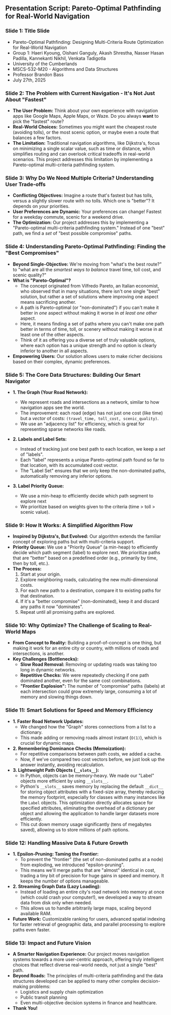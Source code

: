 ## **Presentation Script: Pareto-Optimal Pathfinding for Real-World Navigation**

### **Slide 1: Title Slide**
* Pareto-Optimal Pathfinding: Designing Multi-Criteria Route Optimization for Real-World Navigation
* Group 1: Haeri Kyoung, Oishani Ganguly, Akash Shrestha, Nasser Hasan Padilla, Kannekanti Nikhil, Venkata Tadigotla
* University of the Cumberlands
* MSCS-532-M20 - Algorithms and Data Structures
* Professor Brandon Bass
* July 27th, 2025

### **Slide 2: The Problem with Current Navigation - It's Not Just About "Fastest"**
* **The User Problem:** Think about your own experience with navigation apps like Google Maps, Apple Maps, or Waze. Do you always __want__ to pick the "fastest" route?
* **Real-World Choices:** Sometimes you might want the cheapest route (avoiding tolls), or the most scenic option, or maybe even a route that balances a few factors.
* **The Limitation:** Traditional navigation algorithms, like Dijkstra's, focus on minimizing a single scalar value, such as time or distance, which simplifies routing and can overlook critical tradeoffs in real-world scenarios. This project addresses this limitation by implementing a Pareto-optimal multi-criteria pathfinding system.

### **Slide 3: Why Do We Need Multiple Criteria? Understanding User Trade-offs**
* **Conflicting Objectives:** Imagine a route that's fastest but has tolls, versus a slightly slower route with no tolls. Which one is "better"? It depends on *your* priorities.
* **User Preferences are Dynamic:** Your preferences can change! Fastest for a weekday commute, scenic for a weekend drive.
* **The Optimization:** Our project addresses this by implementing a "Pareto-optimal multi-criteria pathfinding system." Instead of one "best" path, we find a *set* of "best possible compromise" paths.

### **Slide 4: Understanding Pareto-Optimal Pathfinding: Finding the "Best Compromises"**
* **Beyond Single-Objective:** We're moving from "what's the best route?" to "what are all the *smartest ways to balance* travel time, toll cost, and scenic quality?"
* **What is "Pareto-Optimal"?**
    * The concept originated from Vilfredo Pareto, an Italian economist, who observed that in many situations, there isn't one single "best" solution, but rather a set of solutions where improving one aspect means sacrificing another.
    * A path is Pareto-optimal (or "non-dominated") if you can't make it better in *one* aspect without making it worse in *at least one other* aspect.
    * Here, it means finding a set of paths where you can't make one path better in terms of time, toll, or scenery without making it worse in at least one of the other aspects.
    * Think of it as offering you a diverse set of truly valuable options, where each option has a unique strength and no option is clearly inferior to another in all aspects.
* **Empowering Users:** Our solution allows users to make richer decisions based on their complex, dynamic preferences.

### **Slide 5: The Core Data Structures: Building Our Smart Navigator**
* **1. The Graph (Your Road Network):**
    * We represent roads and intersections as a network, similar to how navigation apps see the world.
    * The improvement: each road (edge) has not just one cost (like time) but a *vector* of costs: `(travel_time, toll_cost, scenic_quality)`.
    * We use an "adjacency list" for efficiency, which is great for representing sparse networks like roads.
* **2. Labels and Label Sets:**
    * Instead of tracking just one best path to each location, we keep a *set* of "labels".
    * Each "label" represents a unique Pareto-optimal path found so far to that location, with its accumulated cost vector.
    * The "Label Set" ensures that we only keep the non-dominated paths, automatically removing any inferior options.

* **3. Label Priority Queue:**
    * We use a min-heap to efficiently decide which path segment to explore next
    * We prioritize based on weights given to the criteria (time > toll > scenic value).

### **Slide 9: How It Works: A Simplified Algorithm Flow**
* **Inspired by Dijkstra's, But Evolved:** Our algorithm extends the familiar concept of exploring paths but with multi-criteria support.
* **Priority Queue:** We use a "Priority Queue" (a min-heap) to efficiently decide which path segment (label) to explore next. We prioritize paths that are "better" based on a predefined order (e.g., primarily by time, then by toll, etc.).
* **The Process:**
    1.  Start at your origin.
    2.  Explore neighboring roads, calculating the new multi-dimensional costs.
    3.  For each new path to a destination, compare it to existing paths for that destination.
    4.  If it's a "better compromise" (non-dominated), keep it and discard any paths it now "dominates".
    5.  Repeat until all promising paths are explored.

### **Slide 10: Why Optimize? The Challenge of Scaling to Real-World Maps**
* **From Concept to Reality:** Building a proof-of-concept is one thing, but making it work for an entire city or country, with millions of roads and intersections, is another.
* **Key Challenges (Bottlenecks):**
    * **Slow Road Removal:** Removing or updating roads was taking too long in dynamic networks.
    * **Repetitive Checks:** We were repeatedly checking if one path dominated another, even for the same cost combinations.
    * **"Frontier Explosion":** The number of "compromise" paths (labels) at each intersection could grow extremely large, consuming a lot of memory and slowing things down.

### **Slide 11: Smart Solutions for Speed and Memory Efficiency**
* **1. Faster Road Network Updates:**
    * We changed how the "Graph" stores connections from a list to a dictionary.
    * This made adding or removing roads almost instant (`O(1)`), which is crucial for dynamic maps.
* **2. Remembering Dominance Checks (Memoization):**
    * For repetitive comparisons between path costs, we added a cache.
    * Now, if we've compared two cost vectors before, we just look up the answer instantly, avoiding recalculation.
* **3. Lightweight Path Objects (`__slots__`):**
    * In Python, objects can be memory-heavy. We made our "Label" objects more efficient by using `__slots__`.
    * Python's `__slots__` saves memory by replacing the default `__dict__` for storing object attributes with a fixed-size array, thereby reducing the memory footprint, especially for classes with many instances like the `Label` objects. This optimization directly allocates space for specified attributes, eliminating the overhead of a dictionary per object and allowing the application to handle larger datasets more efficiently.
    * This cut down memory usage significantly (tens of megabytes saved), allowing us to store millions of path options.

### **Slide 12: Handling Massive Data & Future Growth**
* **1. Epsilon-Pruning: Taming the Frontier:**
    * To prevent the "frontier" (the set of non-dominated paths at a node) from exploding, we introduced "epsilon-pruning".
    * This means we'll merge paths that are "almost" identical in cost, trading a tiny bit of precision for huge gains in speed and memory. It keeps the number of options manageable.
* **2. Streaming Graph Data (Lazy Loading):**
    * Instead of loading an entire city's road network into memory at once (which could crash your computer!), we developed a way to stream data from disk only when needed.
    * This allows us to handle arbitrarily large maps, scaling beyond available RAM.
* **Future Work:** Customizable ranking for users, advanced spatial indexing for faster retrieval of geographic data, and parallel processing to explore paths even faster.

### **Slide 13: Impact and Future Vision**
* **A Smarter Navigation Experience:** Our project moves navigation systems towards a more user-centric approach, offering truly intelligent choices that reflect diverse real-world needs, not just a single "best" path.
* **Beyond Roads:** The principles of multi-criteria pathfinding and the data structures developed can be applied to many other complex decision-making problems:
    * Logistics and supply chain optimization
    * Public transit planning
    * Even multi-objective decision systems in finance and healthcare.
* **Thank You!**